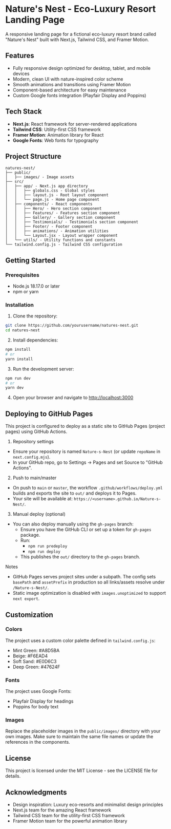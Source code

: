 # Nature's Nest - Eco-Luxury Resort Landing Page

A responsive landing page for a fictional eco-luxury resort brand called "Nature's Nest" built with Next.js, Tailwind CSS, and Framer Motion.

## Features

- Fully responsive design optimized for desktop, tablet, and mobile devices
- Modern, clean UI with nature-inspired color scheme
- Smooth animations and transitions using Framer Motion
- Component-based architecture for easy maintenance
- Custom Google fonts integration (Playfair Display and Poppins)

## Tech Stack

- **Next.js**: React framework for server-rendered applications
- **Tailwind CSS**: Utility-first CSS framework
- **Framer Motion**: Animation library for React
- **Google Fonts**: Web fonts for typography

## Project Structure

```
natures-nest/
├── public/
│   ├── images/ - Image assets
├── src/
│   ├── app/ - Next.js app directory
│   │   ├── globals.css - Global styles
│   │   ├── layout.js - Root layout component
│   │   └── page.js - Home page component
│   ├── components/ - React components
│   │   ├── Hero/ - Hero section component
│   │   ├── Features/ - Features section component
│   │   ├── Gallery/ - Gallery section component
│   │   ├── Testimonials/ - Testimonials section component
│   │   ├── Footer/ - Footer component
│   │   ├── animations/ - Animation utilities
│   │   └── Layout.jsx - Layout wrapper component
│   └── utils/ - Utility functions and constants
└── tailwind.config.js - Tailwind CSS configuration
```

## Getting Started

### Prerequisites

- Node.js 18.17.0 or later
- npm or yarn

### Installation

1. Clone the repository:
```bash
git clone https://github.com/yourusername/natures-nest.git
cd natures-nest
```

2. Install dependencies:
```bash
npm install
# or
yarn install
```

3. Run the development server:
```bash
npm run dev
# or
yarn dev
```

4. Open your browser and navigate to [http://localhost:3000](http://localhost:3000)

## Deploying to GitHub Pages

This project is configured to deploy as a static site to GitHub Pages (project pages) using GitHub Actions.

1) Repository settings
- Ensure your repository is named `Nature-s-Nest` (or update `repoName` in `next.config.mjs`).
- In your GitHub repo, go to Settings → Pages and set Source to "GitHub Actions".

2) Push to main/master
- On push to `main` or `master`, the workflow `.github/workflows/deploy.yml` builds and exports the site to `out/` and deploys it to Pages.
- Your site will be available at: `https://<username>.github.io/Nature-s-Nest/`.

3) Manual deploy (optional)
- You can also deploy manually using the `gh-pages` branch:
	- Ensure you have the GitHub CLI or set up a token for `gh-pages` package.
	- Run:
		- `npm run predeploy`
		- `npm run deploy`
	- This publishes the `out/` directory to the `gh-pages` branch.

Notes
- GitHub Pages serves project sites under a subpath. The config sets `basePath` and `assetPrefix` in production so all links/assets resolve under `/Nature-s-Nest/`.
- Static image optimization is disabled with `images.unoptimized` to support `next export`.

## Customization

### Colors

The project uses a custom color palette defined in `tailwind.config.js`:
- Mint Green: #A8D5BA
- Beige: #F6EAD4
- Soft Sand: #E0D6C3
- Deep Green: #47624F

### Fonts

The project uses Google Fonts:
- Playfair Display for headings
- Poppins for body text

### Images

Replace the placeholder images in the `public/images/` directory with your own images. Make sure to maintain the same file names or update the references in the components.

## License

This project is licensed under the MIT License - see the LICENSE file for details.

## Acknowledgments

- Design inspiration: Luxury eco-resorts and minimalist design principles
- Next.js team for the amazing React framework
- Tailwind CSS team for the utility-first CSS framework
- Framer Motion team for the powerful animation library
